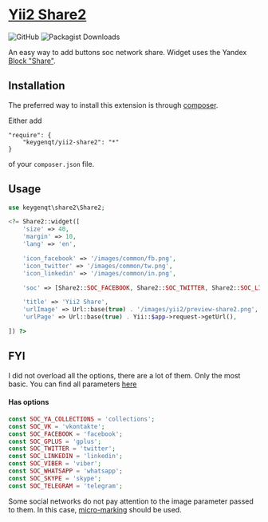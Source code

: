 [Yii2 Share2](https://keygenqt.com/work/yii2-share2)
===================

![GitHub](https://img.shields.io/github/license/keygenqt/yii2-share2)
![Packagist Downloads](https://img.shields.io/packagist/dt/keygenqt/yii2-share2)

An easy way to add buttons soc network share. Widget uses the Yandex [Block "Share"](https://tech.yandex.ru/share/).

## Installation

The preferred way to install this extension is through [composer](http://getcomposer.org/download/).

Either add

```
"require": {
    "keygenqt/yii2-share2": "*"
}
```

of your `composer.json` file.

## Usage

```php
use keygenqt\share2\Share2;

<?= Share2::widget([
    'size' => 40,
    'margin' => 10,
    'lang' => 'en',

    'icon_facebook' => '/images/common/fb.png',
    'icon_twitter' => '/images/common/tw.png',
    'icon_linkedin' => '/images/common/in.png',

    'soc' => [Share2::SOC_FACEBOOK, Share2::SOC_TWITTER, Share2::SOC_LINKEDIN],

    'title' => 'Yii2 Share',
    'urlImage' => Url::base(true) . '/images/yii2/preview-share2.png',
    'urlPage' => Url::base(true) . Yii::$app->request->getUrl(),

]) ?>
```

## FYI

I did not overload all the options, there are a lot of them. Only the most basic. You can find all parameters 
[here](https://tech.yandex.ru/share/doc/dg/add-docpage/)

#### Has options

```php
const SOC_YA_COLLECTIONS = 'collections';
const SOC_VK = 'vkontakte';
const SOC_FACEBOOK = 'facebook';
const SOC_GPLUS = 'gplus';
const SOC_TWITTER = 'twitter';
const SOC_LINKEDIN = 'linkedin';
const SOC_VIBER = 'viber';
const SOC_WHATSAPP = 'whatsapp';
const SOC_SKYPE = 'skype';
const SOC_TELEGRAM = 'telegram';
```

Some social networks do not pay attention to the image parameter passed to them. In this case, [micro-marking](https://developer.mozilla.org/en-US/docs/Web/HTML/microformats) should be used.
